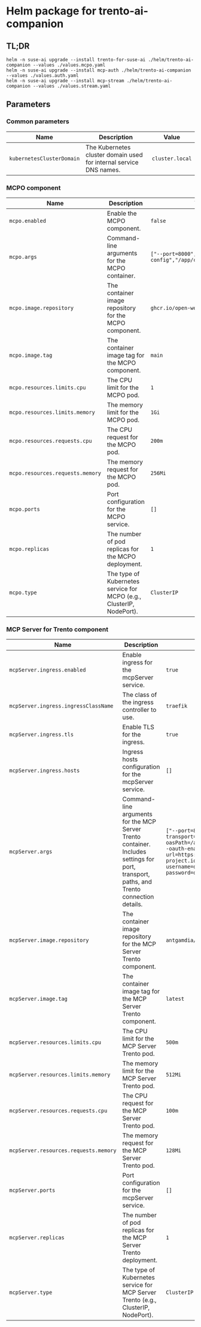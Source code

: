 <!--
  ~ Copyright 2025 SUSE LLC
  ~ SPDX-License-Identifier: Apache-2.0
-->

# Helm package for trento-ai-companion

<!-- This readme has been created with this tool: https://github.com/bitnami/readme-generator-for-helm
    > node "./readme-generator-for-helm/bin/index.js" -v ./helm/values.yaml -r ./helm/README.md
-->

## TL;DR

```console
helm -n suse-ai upgrade --install trento-for-suse-ai ./helm/trento-ai-companion --values ./values.mcpo.yaml
helm -n suse-ai upgrade --install mcp-auth ./helm/trento-ai-companion --values ./values.auth.yaml
helm -n suse-ai upgrade --install mcp-stream ./helm/trento-ai-companion --values ./values.stream.yaml
```

## Parameters

### Common parameters

| Name                      | Description                                                        | Value           |
| ------------------------- | ------------------------------------------------------------------ | --------------- |
| `kubernetesClusterDomain` | The Kubernetes cluster domain used for internal service DNS names. | `cluster.local` |

### MCPO component

| Name                             | Description                                                          | Value                                                  |
| -------------------------------- | -------------------------------------------------------------------- | ------------------------------------------------------ |
| `mcpo.enabled`                   | Enable the MCPO component.                                           | `false`                                                |
| `mcpo.args`                      | Command-line arguments for the MCPO container.                       | `["--port=8000","--config","/app/config/config.json"]` |
| `mcpo.image.repository`          | The container image repository for the MCPO component.               | `ghcr.io/open-webui/mcpo`                              |
| `mcpo.image.tag`                 | The container image tag for the MCPO component.                      | `main`                                                 |
| `mcpo.resources.limits.cpu`      | The CPU limit for the MCPO pod.                                      | `1`                                                    |
| `mcpo.resources.limits.memory`   | The memory limit for the MCPO pod.                                   | `1Gi`                                                  |
| `mcpo.resources.requests.cpu`    | The CPU request for the MCPO pod.                                    | `200m`                                                 |
| `mcpo.resources.requests.memory` | The memory request for the MCPO pod.                                 | `256Mi`                                                |
| `mcpo.ports`                     | Port configuration for the MCPO service.                             | `[]`                                                   |
| `mcpo.replicas`                  | The number of pod replicas for the MCPO deployment.                  | `1`                                                    |
| `mcpo.type`                      | The type of Kubernetes service for MCPO (e.g., ClusterIP, NodePort). | `ClusterIP`                                            |

### MCP Server for Trento component

| Name                                        | Description                                                                                                                              | Value                                                                                                                                                                                             |
| ------------------------------------------- | ---------------------------------------------------------------------------------------------------------------------------------------- | ------------------------------------------------------------------------------------------------------------------------------------------------------------------------------------------------- |
| `mcpServer.ingress.enabled`           | Enable ingress for the mcpServer service.                                                                                          | `true`                                                                                                                                                                                            |
| `mcpServer.ingress.ingressClassName`  | The class of the ingress controller to use.                                                                                              | `traefik`                                                                                                                                                                                         |
| `mcpServer.ingress.tls`               | Enable TLS for the ingress.                                                                                                              | `true`                                                                                                                                                                                            |
| `mcpServer.ingress.hosts`             | Ingress hosts configuration for the mcpServer service.                                                                             | `[]`                                                                                                                                                                                              |
| `mcpServer.args`                      | Command-line arguments for the MCP Server Trento container. Includes settings for port, transport, paths, and Trento connection details. | `["--port=8080","--transport=sse","--oasPath=/app/api/openapi.json","--oauth-enabled=false","--trento-url=https://demo.trento-project.io","--trento-username=demo","--trento-password=demopass"]` |
| `mcpServer.image.repository`          | The container image repository for the MCP Server Trento component.                                                                      | `antgamdia/mcp-server-trento`                                                                                                                                                                     |
| `mcpServer.image.tag`                 | The container image tag for the MCP Server Trento component.                                                                             | `latest`                                                                                                                                                                                          |
| `mcpServer.resources.limits.cpu`      | The CPU limit for the MCP Server Trento pod.                                                                                             | `500m`                                                                                                                                                                                            |
| `mcpServer.resources.limits.memory`   | The memory limit for the MCP Server Trento pod.                                                                                          | `512Mi`                                                                                                                                                                                           |
| `mcpServer.resources.requests.cpu`    | The CPU request for the MCP Server Trento pod.                                                                                           | `100m`                                                                                                                                                                                            |
| `mcpServer.resources.requests.memory` | The memory request for the MCP Server Trento pod.                                                                                        | `128Mi`                                                                                                                                                                                           |
| `mcpServer.ports`                     | Port configuration for the mcpServer service.                                                                                      | `[]`                                                                                                                                                                                              |
| `mcpServer.replicas`                  | The number of pod replicas for the MCP Server Trento deployment.                                                                         | `1`                                                                                                                                                                                               |
| `mcpServer.type`                      | The type of Kubernetes service for MCP Server Trento (e.g., ClusterIP, NodePort).                                                        | `ClusterIP`                                                                                                                                                                                       |
